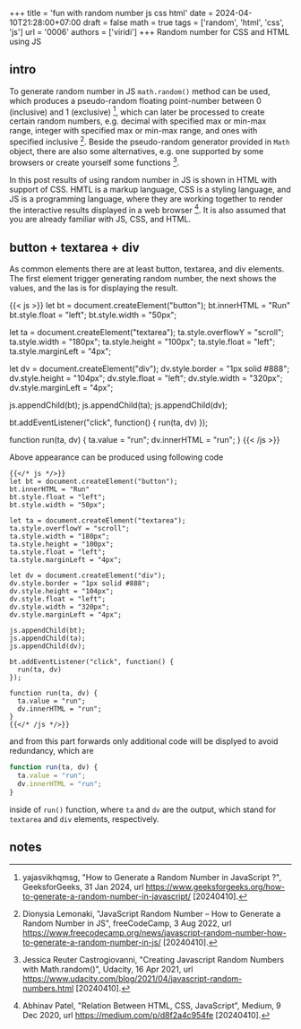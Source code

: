 +++
title = 'fun with random number js css html'
date = 2024-04-10T21:28:00+07:00
draft = false
math = true
tags = ['random', 'html', 'css', 'js']
url = '0006'
authors = ['viridi']
+++
Random number for CSS and HTML using JS <!--more-->


## intro
To generate random number in JS `math.random()` method can be used, which produces a pseudo-random floating point-number between 0 (inclusive) and 1 (exclusive) [^yajasvikhqmsg_2024], which can later be processed to create certain random numbers, e.g. decimal with specified max or min-max range, integer with specified max or min-max range, and ones with specified inclusive [^lemonaki_2022]. Beside the pseudo-random generator provided in `Math` object, there are also some alternatives, e.g. one supported by some browsers or create yourself some functions [^castrogiovanni_2021].

In this post results of using random number in JS is shown in HTML with support of CSS. HMTL is a markup language, CSS is a styling language, and JS is a programming language, where they are working together to render the interactive results displayed in a web browser [^patel_2020]. It is also assumed that you are already familiar with JS, CSS, and HTML.


## button + textarea + div
As common elements there are at least button, textarea, and div elements. The first element trigger generating random number, the next shows the values, and the las is for displaying the result. 


{{< js >}}
let bt = document.createElement("button");
bt.innerHTML = "Run"
bt.style.float = "left";
bt.style.width = "50px";

let ta = document.createElement("textarea");
ta.style.overflowY = "scroll";
ta.style.width = "180px";
ta.style.height = "100px";
ta.style.float = "left";
ta.style.marginLeft = "4px";

let dv = document.createElement("div");
dv.style.border = "1px solid #888";
dv.style.height = "104px";
dv.style.float = "left";
dv.style.width = "320px";
dv.style.marginLeft = "4px";

js.appendChild(bt);
js.appendChild(ta);
js.appendChild(dv);

bt.addEventListener("click", function() {
  run(ta, dv)
});

function run(ta, dv) {
  ta.value = "run";
  dv.innerHTML = "run";
}
{{< /js >}}

Above appearance can be produced using following code

```
{{</* js */>}}
let bt = document.createElement("button");
bt.innerHTML = "Run"
bt.style.float = "left";
bt.style.width = "50px";

let ta = document.createElement("textarea");
ta.style.overflowY = "scroll";
ta.style.width = "180px";
ta.style.height = "100px";
ta.style.float = "left";
ta.style.marginLeft = "4px";

let dv = document.createElement("div");
dv.style.border = "1px solid #888";
dv.style.height = "104px";
dv.style.float = "left";
dv.style.width = "320px";
dv.style.marginLeft = "4px";

js.appendChild(bt);
js.appendChild(ta);
js.appendChild(dv);

bt.addEventListener("click", function() {
  run(ta, dv)
});

function run(ta, dv) {
  ta.value = "run";
  dv.innerHTML = "run";
}
{{</* /js */>}}
```

and from this part forwards only additional code will be displyed to avoid redundancy, which are

```js
function run(ta, dv) {
  ta.value = "run";
  dv.innerHTML = "run";
}
```

inside of `run()` function, where `ta` and `dv` are the output, which stand for `textarea` and `div` elements, respectively.


## notes
[^castrogiovanni_2021]: Jessica Reuter Castrogiovanni, "Creating Javascript Random Numbers with Math.random()", Udacity, 16 Apr 2021, url https://www.udacity.com/blog/2021/04/javascript-random-numbers.html [20240410].
[^lemonaki_2022]: Dionysia Lemonaki, "JavaScript Random Number – How to Generate a Random Number in JS", freeCodeCamp, 3 Aug 2022, url https://www.freecodecamp.org/news/javascript-random-number-how-to-generate-a-random-number-in-js/ [20240410].
[^patel_2020]: Abhinav Patel, "Relation Between HTML, CSS, JavaScript", Medium, 9 Dec 2020, url https://medium.com/p/d8f2a4c954fe [20240410].
[^yajasvikhqmsg_2024]: yajasvikhqmsg, "How to Generate a Random Number in JavaScript ?", GeeksforGeeks, 31 Jan 2024, url https://www.geeksforgeeks.org/how-to-generate-a-random-number-in-javascript/ [20240410].
